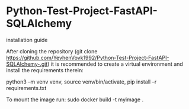 # Python-Test-Project-FastAPI-SQLAlchemy

installation guide

After cloning the repository (git clone https://github.com/YevhenVovk1992/Python-Test-Project-FastAPI-SQLAlchemy-.git)
it is recommended to create a virtual environment and install the requirements therein:

python3 –m venv venv,
source venv/bin/activate,
pip install –r requirements.txt

To mount the image run: sudo docker build -t myimage .
